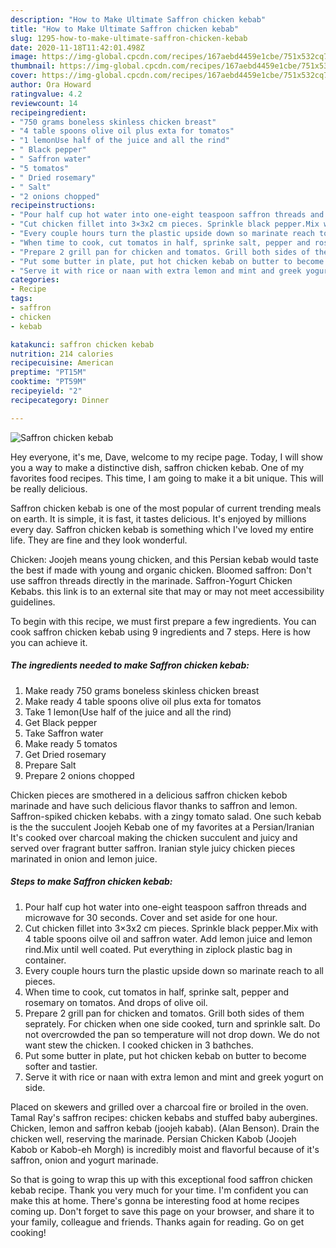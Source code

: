 ```yaml
---
description: "How to Make Ultimate Saffron chicken kebab"
title: "How to Make Ultimate Saffron chicken kebab"
slug: 1295-how-to-make-ultimate-saffron-chicken-kebab
date: 2020-11-18T11:42:01.498Z
image: https://img-global.cpcdn.com/recipes/167aebd4459e1cbe/751x532cq70/saffron-chicken-kebab-recipe-main-photo.jpg
thumbnail: https://img-global.cpcdn.com/recipes/167aebd4459e1cbe/751x532cq70/saffron-chicken-kebab-recipe-main-photo.jpg
cover: https://img-global.cpcdn.com/recipes/167aebd4459e1cbe/751x532cq70/saffron-chicken-kebab-recipe-main-photo.jpg
author: Ora Howard
ratingvalue: 4.2
reviewcount: 14
recipeingredient:
- "750 grams boneless skinless chicken breast"
- "4 table spoons olive oil plus exta for tomatos"
- "1 lemonUse half of the juice and all the rind"
- " Black pepper"
- " Saffron water"
- "5 tomatos"
- " Dried rosemary"
- " Salt"
- "2 onions chopped"
recipeinstructions:
- "Pour half cup hot water into one-eight teaspoon saffron threads and microwave for 30 seconds. Cover and set aside for one hour."
- "Cut chicken fillet into 3×3x2 cm pieces. Sprinkle black pepper.Mix with 4 table spoons oilve oil and saffron water. Add lemon juice and lemon rind.Mix until well coated. Put everything in ziplock plastic bag in container."
- "Every couple hours turn the plastic upside down so marinate reach to all pieces."
- "When time to cook, cut tomatos in half, sprinke salt, pepper and rosemary on tomatos. And drops of olive oil."
- "Prepare 2 grill pan for chicken and tomatos. Grill both sides of them seprately. For chicken when one side cooked, turn and sprinkle salt. Do not overcrowded the pan so temperature will not drop down. We do not want stew the chicken. I cooked chicken in 3 bathches."
- "Put some butter in plate, put hot chicken kebab on butter to become softer and tastier."
- "Serve it with rice or naan with extra lemon and mint and greek yogurt on side."
categories:
- Recipe
tags:
- saffron
- chicken
- kebab

katakunci: saffron chicken kebab 
nutrition: 214 calories
recipecuisine: American
preptime: "PT15M"
cooktime: "PT59M"
recipeyield: "2"
recipecategory: Dinner

---
```



![Saffron chicken kebab](https://img-global.cpcdn.com/recipes/167aebd4459e1cbe/751x532cq70/saffron-chicken-kebab-recipe-main-photo.jpg)

Hey everyone, it's me, Dave, welcome to my recipe page. Today, I will show you a way to make a distinctive dish, saffron chicken kebab. One of my favorites food recipes. This time, I am going to make it a bit unique. This will be really delicious.

Saffron chicken kebab is one of the most popular of current trending meals on earth. It is simple, it is fast, it tastes delicious. It's enjoyed by millions every day. Saffron chicken kebab is something which I've loved my entire life. They are fine and they look wonderful.

Chicken: Joojeh means young chicken, and this Persian kebab would taste the best if made with young and organic chicken. Bloomed saffron: Don&#39;t use saffron threads directly in the marinade. Saffron-Yogurt Chicken Kebabs. this link is to an external site that may or may not meet accessibility guidelines.


To begin with this recipe, we must first prepare a few ingredients. You can cook saffron chicken kebab using 9 ingredients and 7 steps. Here is how you can achieve it.

<!--inarticleads1-->

##### The ingredients needed to make Saffron chicken kebab:

1. Make ready 750 grams boneless skinless chicken breast
1. Make ready 4 table spoons olive oil plus exta for tomatos
1. Take 1 lemon(Use half of the juice and all the rind)
1. Get  Black pepper
1. Take  Saffron water
1. Make ready 5 tomatos
1. Get  Dried rosemary
1. Prepare  Salt
1. Prepare 2 onions chopped


Chicken pieces are smothered in a delicious saffron chicken kebob marinade and have such delicious flavor thanks to saffron and lemon. Saffron-spiked chicken kebabs. with a zingy tomato salad. One such kebab is the the succulent Joojeh Kebab one of my favorites at a Persian/Iranian It&#39;s cooked over charcoal making the chicken succulent and juicy and served over fragrant butter saffron. Iranian style juicy chicken pieces marinated in onion and lemon juice. 

<!--inarticleads2-->

##### Steps to make Saffron chicken kebab:

1. Pour half cup hot water into one-eight teaspoon saffron threads and microwave for 30 seconds. Cover and set aside for one hour.
1. Cut chicken fillet into 3×3x2 cm pieces. Sprinkle black pepper.Mix with 4 table spoons oilve oil and saffron water. Add lemon juice and lemon rind.Mix until well coated. Put everything in ziplock plastic bag in container.
1. Every couple hours turn the plastic upside down so marinate reach to all pieces.
1. When time to cook, cut tomatos in half, sprinke salt, pepper and rosemary on tomatos. And drops of olive oil.
1. Prepare 2 grill pan for chicken and tomatos. Grill both sides of them seprately. For chicken when one side cooked, turn and sprinkle salt. Do not overcrowded the pan so temperature will not drop down. We do not want stew the chicken. I cooked chicken in 3 bathches.
1. Put some butter in plate, put hot chicken kebab on butter to become softer and tastier.
1. Serve it with rice or naan with extra lemon and mint and greek yogurt on side.


Placed on skewers and grilled over a charcoal fire or broiled in the oven. Tamal Ray&#39;s saffron recipes: chicken kebabs and stuffed baby aubergines. Chicken, lemon and saffron kebab (joojeh kabab). (Alan Benson). Drain the chicken well, reserving the marinade. Persian Chicken Kabob (Joojeh Kabob or Kabob-eh Morgh) is incredibly moist and flavorful because of it&#39;s saffron, onion and yogurt marinade. 

So that is going to wrap this up with this exceptional food saffron chicken kebab recipe. Thank you very much for your time. I'm confident you can make this at home. There's gonna be interesting food at home recipes coming up. Don't forget to save this page on your browser, and share it to your family, colleague and friends. Thanks again for reading. Go on get cooking!
